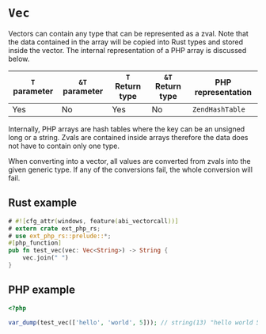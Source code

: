 # `Vec`

Vectors can contain any type that can be represented as a zval. Note that the
data contained in the array will be copied into Rust types and stored inside the
vector. The internal representation of a PHP array is discussed below.

| `T` parameter | `&T` parameter | `T` Return type | `&T` Return type | PHP representation |
| ------------- | -------------- | --------------- | ---------------- | ------------------ |
| Yes           | No             | Yes             | No               | `ZendHashTable`    |

Internally, PHP arrays are hash tables where the key can be an unsigned long or
a string. Zvals are contained inside arrays therefore the data does not have to
contain only one type.

When converting into a vector, all values are converted from zvals into the
given generic type. If any of the conversions fail, the whole conversion will
fail.

## Rust example

```rust
# #![cfg_attr(windows, feature(abi_vectorcall))]
# extern crate ext_php_rs;
# use ext_php_rs::prelude::*;
#[php_function]
pub fn test_vec(vec: Vec<String>) -> String {
    vec.join(" ")
}
```

## PHP example

```php
<?php

var_dump(test_vec(['hello', 'world', 5])); // string(13) "hello world 5"
```
